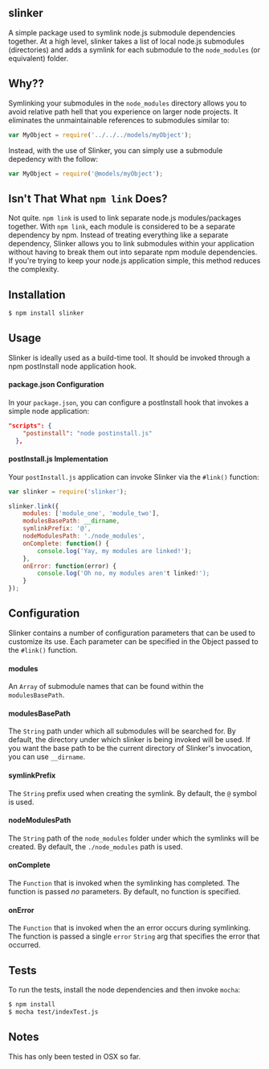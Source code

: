 ## slinker

A simple package used to symlink node.js submodule dependencies together. At a high level, slinker takes a list of local node.js submodules (directories) and adds a symlink for each submodule to the `node_modules` (or equivalent) folder.

## Why??

Symlinking your submodules in the `node_modules` directory allows you to avoid relative path hell that you experience on larger node projects. It eliminates the unmaintainable references to submodules similar to:

```javascript
var MyObject = require('../../../models/myObject');
```

Instead, with the use of Slinker, you can simply use a submodule depedency with the follow:

```javascript
var MyObject = require('@models/myObject');
```

## Isn't That What `npm link` Does?

Not quite. `npm link` is used to link separate node.js modules/packages together. With `npm link`, each module is considered to be a separate dependency by npm. Instead of treating everything like a separate dependency, Slinker allows you to link submodules within your application without having to break them out into separate npm module dependencies. If you're trying to keep your node.js application simple, this method reduces the complexity.

## Installation

```bash
$ npm install slinker
```

## Usage

Slinker is ideally used as a build-time tool. It should be invoked through a npm postInstall node application hook.

#### package.json Configuration

In your `package.json`, you can configure a postInstall hook that invokes a simple node application:

```json
"scripts": {
    "postinstall": "node postinstall.js"
  },
```

#### postInstall.js Implementation

Your `postInstall.js` application can invoke Slinker via the `#link()` function:

```javascript
var slinker = require('slinker');

slinker.link({
	modules: ['module_one', 'module_two'],
	modulesBasePath: __dirname,
	symlinkPrefix: '@',
	nodeModulesPath: './node_modules',
	onComplete: function() {
		console.log('Yay, my modules are linked!');
	},
	onError: function(error) {
		console.log('Oh no, my modules aren't linked!');
	}
});
```

## Configuration

Slinker contains a number of configuration parameters that can be used to customize its use. Each parameter can be specified in the Object passed to the `#link()` function.

#### modules

An `Array` of submodule names that can be found within the `modulesBasePath`.

#### modulesBasePath

The `String` path under which all submodules will be searched for. By default, the directory under which slinker is being invoked will be used. If you want the base path to be the current directory of Slinker's invocation, you can use `__dirname`.

#### symlinkPrefix

The `String` prefix used when creating the symlink. By default, the `@` symbol is used.

#### nodeModulesPath

The `String` path of the `node_modules` folder under which the symlinks will be created. By default, the `./node_modules` path is used.

#### onComplete

The `Function` that is invoked when the symlinking has completed. The function is passed _no_ parameters. By default, no function is specified.

#### onError

The `Function` that is invoked when the an error occurs during symlinking. The function is passed a single `error` `String` arg that specifies the error that occurred.

## Tests

To run the tests, install the node dependencies and then invoke `mocha`:

```bash
$ npm install
$ mocha test/indexTest.js
```

## Notes

This has only been tested in OSX so far.
